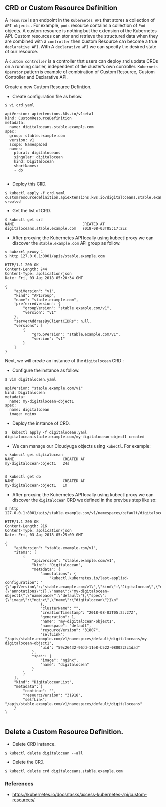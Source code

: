## CRD or Custom Resource Definition
A `resource` is an endpoint in the `Kubernetes API` that stores a collection of `API objects` . For example, `pods` resource contains a collection of `Pod` objects. A custom resource is nothing but the extension of the Kubernetes API. Custom resources can stor and retrieve the structured data when they are combined with a `controller` then Custom Resource can become a true `declarative API`. With A `declarative API` we can specify the desired state of our resource. 

A `custom controller` is a controller that users can deploy and update CRDs on a running cluster, independent of the cluster’s own controller. `Kubernets Operator` pattern is example of combination of Custom Resource, Custom Controller and Declarative API.


Create a new Custom Resource Definition.

- Create configuration file as below.
```
$ vi crd.yaml

apiVersion: apiextensions.k8s.io/v1beta1
kind: CustomResourceDefinition
metadata:
  name: digitaloceans.stable.example.com
spec:
  group: stable.example.com
  version: v1
  scope: Namespaced
  names:
    plural: digitaloceans
    singular: digitalocean
    kind: Digitalocean
    shortNames:
    - do
  
```

- Deploy this CRD.
```
$ kubectl apply -f crd.yaml 
customresourcedefinition.apiextensions.k8s.io/digitaloceans.stable.example.com created

```

- Get the list of CRD.
```
$ kubectl get crd
NAME                               CREATED AT
digitaloceans.stable.example.com   2018-08-03T05:17:27Z
```

- After proxying the Kubernetes API locally using kubectl proxy we can discover the `stable.example.com` API group as follow.
```
$ kubectl proxy &
$ http 127.0.0.1:8001/apis/stable.example.com

HTTP/1.1 200 OK
Content-Length: 244
Content-Type: application/json
Date: Fri, 03 Aug 2018 05:20:34 GMT

{
    "apiVersion": "v1", 
    "kind": "APIGroup", 
    "name": "stable.example.com", 
    "preferredVersion": {
        "groupVersion": "stable.example.com/v1", 
        "version": "v1"
    }, 
    "serverAddressByClientCIDRs": null, 
    "versions": [
        {
            "groupVersion": "stable.example.com/v1", 
            "version": "v1"
        }
    ]
}

```

Next, we will create an instance of the `digitalocean` CRD :

- Configure the instance as follow.
```
$ vim digitalocean.yaml

apiVersion: "stable.example.com/v1"
kind: Digitalocean
metadata:
  name: my-digitalocean-object1
spec:
  name: digitalocean
  image: nginx

```

- Deploy the instance of CRD.
```
$  kubectl apply -f digitalocean.yaml 
digitalocean.stable.example.com/my-digitalocean-object1 created
```

- We can manage our Cloudyuga objects using `kubectl`. For example:
```
$ kubectl get digitalocean
NAME                      CREATED AT
my-digitalocean-object1   24s


$ kubectl get do
NAME                      CREATED AT
my-digitalocean-object1   1m

```

- After proxying the Kubernetes API locally using kubectl proxy we can discover the `digitalocean` CRD we defined in the previous step like so:
```
$ http 127.0.0.1:8001/apis/stable.example.com/v1/namespaces/default/digitaloceans

HTTP/1.1 200 OK
Content-Length: 916
Content-Type: application/json
Date: Fri, 03 Aug 2018 05:25:09 GMT

{
    "apiVersion": "stable.example.com/v1", 
    "items": [
        {
            "apiVersion": "stable.example.com/v1", 
            "kind": "Digitalocean", 
            "metadata": {
                "annotations": {
                    "kubectl.kubernetes.io/last-applied-configuration": "{\"apiVersion\":\"stable.example.com/v1\",\"kind\":\"Digitalocean\",\"metadata\":{\"annotations\":{},\"name\":\"my-digitalocean-object1\",\"namespace\":\"default\"},\"spec\":{\"image\":\"nginx\",\"name\":\"digitalocean\"}}\n"
                }, 
                "clusterName": "", 
                "creationTimestamp": "2018-08-03T05:23:27Z", 
                "generation": 1, 
                "name": "my-digitalocean-object1", 
                "namespace": "default", 
                "resourceVersion": "31807", 
                "selfLink": "/apis/stable.example.com/v1/namespaces/default/digitaloceans/my-digitalocean-object1", 
                "uid": "59c26432-96dd-11e8-b522-0800272c1dad"
            }, 
            "spec": {
                "image": "nginx", 
                "name": "digitalocean"
            }
        }
    ], 
    "kind": "DigitaloceanList", 
    "metadata": {
        "continue": "", 
        "resourceVersion": "31918", 
        "selfLink": "/apis/stable.example.com/v1/namespaces/default/digitaloceans"
    }
}


```
## Delete a Custom Resource Definition.

- Delete CRD instance.
```
$ kubectl delete digitalocean --all
```

- Delete the  CRD.
```
$ kubectl delete crd digitaloceans.stable.example.com
```

### References
- https://kubernetes.io/docs/tasks/access-kubernetes-api/custom-resources/
